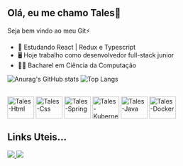 ## Olá, eu me chamo Tales👋
Seja bem vindo ao meu Git⚡

- 📒 Estudando React | Redux e Typescript
- 🖥️ Hoje trabalho como desenvolvedor full-stack junior
- 🧑‍🎓 Bacharel em Ciência da Computação

![Anurag's GitHub stats](https://github-readme-stats.vercel.app/api?username=TallesCostta&theme=gotham&hide=contribs,prs&count_private=true&show_icons=true)
![Top Langs](https://github-readme-stats.vercel.app/api/top-langs/?username=TallesCostta&langs_count=8&layout=compact&theme=gotham)

<div style="display: inline_block"><br>
  <img align="center" alt="Tales-Html" height="50" width="60" src="https://cdn.jsdelivr.net/gh/devicons/devicon/icons/html5/html5-original.svg">
  <img align="center" alt="Tales-Css" height="50" width="60" src="https://cdn.jsdelivr.net/gh/devicons/devicon/icons/css3/css3-original.svg">
  <img align="center" alt="Tales-Spring" height="50" width="60" src="https://cdn.jsdelivr.net/gh/devicons/devicon/icons/spring/spring-original.svg">
  <img align="center" alt="Tales-Kubernets" height="50" width="60" src="https://cdn.jsdelivr.net/gh/devicons/devicon/icons/kubernetes/kubernetes-plain.svg">
  <img align="center" alt="Tales-Java" height="50" width="60" src="https://cdn.jsdelivr.net/gh/devicons/devicon/icons/java/java-original.svg">
  <img align="center" alt="Tales-Docker" height="50" width="60" src="https://cdn.jsdelivr.net/gh/devicons/devicon/icons/docker/docker-original.svg">
</div>

## Links Uteis...

<div> 
  <a href="mailto:tallescosttapaiva@gmail.com?subject="Olá, Prazer em te encontrar por aqui!"><img src="https://img.shields.io/badge/-Gmail-%23333?style=for-the-badge&logo=gmail&logoColor=white" target="_blank"</a>
  <a href="https://www.linkedin.com/in/tales-costa-7bb28b103" target="_blank"><img src="https://img.shields.io/badge/-LinkedIn-%230077B5?style=for-the-badge&logo=linkedin&logoColor=white" target="_blank"></a>   
</div>
 
